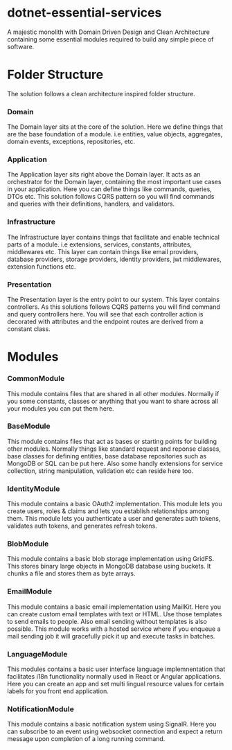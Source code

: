 # dotnet-essential-services

A majestic monolith with Domain Driven Design and Clean Architecture containing some essential modules required to build any simple piece of software.

# Folder Structure
The solution follows a clean architecture inspired folder structure.

### Domain
The Domain layer sits at the core of the solution. Here we define things that are the base foundation of a module. i.e entities, value objects, aggregates, domain events, exceptions, repositories, etc.

### Application
The Application layer sits right above the Domain layer. It acts as an orchestrator for the Domain layer, containing the most important use cases in your application.
Here you can define things like commands, queries, DTOs etc. This solution follows CQRS pattern so you will find commands and queries with their definitions, handlers, and validators.

### Infrastructure
The Infrastructure layer contains things that facilitate and enable technical parts of a module. i.e extensions, services, constants, attributes, middlewares etc.
This layer can contain things like email providers, database providers, storage providers, identity providers, jwt middlewares, extension functions etc.

### Presentation
The Presentation layer is the entry point to our system. This layer contains controllers. As this solutions follows CQRS patterns you will find command and query controllers here.
You will see that each controller action is decorated with attributes and the endpoint routes are derived from a constant class.

# Modules

### CommonModule
This module contains files that are shared in all other modules. Normally if you some constants, classes or anything that you want to share across all your modules you can put them here.
### BaseModule
This module contains files that act as bases or starting points for building other modules. Normally things like standard request and reponse classes, base classes for defining entities, base database repositories such as MongoDB or SQL can be put here. Also some handly extensions for service collection, string manipulation, validation etc can reside here too.
### IdentityModule
This module contains a basic OAuth2 implementation. This module lets you create users, roles & claims and lets you establish relationships among them. This module lets you authenticate a user and generates auth tokens, validates auth tokens, and generates refresh tokens.
### BlobModule
This module contains a basic blob storage implementation using GridFS. This stores binary large objects in MongoDB database using buckets. It chunks a file and stores them as byte arrays.
### EmailModule
This module contains a basic email implementation using MailKit. Here you can create custom email templates with text or HTML. Use those templates to send emails to people. Also email sending without templates is also possible. This module works with a hosted service where if you enqueue a mail sending job it will gracefully pick it up and execute tasks in batches.
### LanguageModule
This modules contains a basic user interface language implemnentation that facilitates i18n functionality normally used in React or Angular applications. Here you can create an app and set multi lingual resource values for certain labels for you front end application.
### NotificationModule
This module contains a basic notification system using SignalR. Here you can subscribe to an event using websocket connection and expect a return message upon completion of a long running command.



